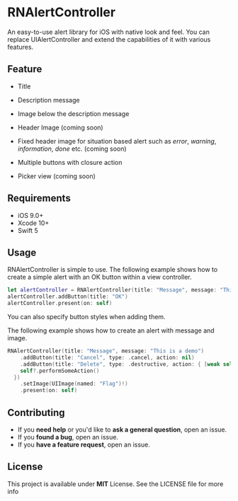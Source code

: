 # RNAlertController

An easy-to-use alert library for iOS with native look and feel. You can replace UIAlertController and extend the capabilities of it with various features.



## Feature

* Title

* Description message

* Image below the description message

* Header Image (coming soon)

* Fixed header image for situation based alert such as *error*, *warning*, *information*, *done* etc. (coming soon)

* Multiple buttons with closure action

* Picker view (coming soon)

  

## Requirements

* iOS 9.0+
* Xcode 10+
* Swift 5



## Usage

RNAlertController is simple to use. The following example shows how to create a simple alert with an OK button within a view controller.

```Swift
let alertController = RNAlertController(title: "Message", message: "This is a demo")
alertController.addButton(title: "OK")
alertController.present(on: self)
```

You can also specify button styles when adding them.



The following example shows how to create an alert with message and image.

```swift
RNAlertController(title: "Message", message: "This is a demo")
	.addButton(title: "Cancel", type: .cancel, action: nil)
	.addButton(title: "Delete", type: .destructive, action: { [weak self] in
    self?.performSomeAction()
  })
	.setImage(UIImage(named: "Flag")!)
	.present(on: self)
```



## Contributing

- If you **need help** or you'd like to **ask a general question**, open an issue.
- If you **found a bug**, open an issue.
- If you **have a feature request**, open an issue.



## License

This project is available under **MIT** License. See the LICENSE file for more info
